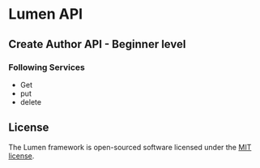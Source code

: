 # Lumen API

## Create Author API - Beginner level
### Following Services
* Get
* put
* delete

## License

The Lumen framework is open-sourced software licensed under the [MIT license](https://opensource.org/licenses/MIT).
  
